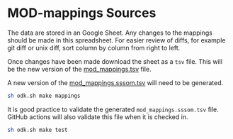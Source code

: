 # MOD-mappings Sources

The data are stored in an Google Sheet. Any changes to the mappings should be made in this
spreadsheet. For easier review of diffs, for example git diff or unix diff, sort column by
column from right to left.

Once changes have been made download the sheet as a `tsv` file. This will be the new version
of the [mod_mappings.tsv](mod_mappings.tsv) file.

A new version of the [mod_mappings.sssom.tsv](../mappings/mod_mappings.sssom.tsv) will need to be
generated.

```sh
sh odk.sh make mappings
```

It is good practice to validate the generated `mod_mappings.sssom.tsv` file. GitHub actions will also
validate this file when it is checked in.

```sh
sh odk.sh make test
```
